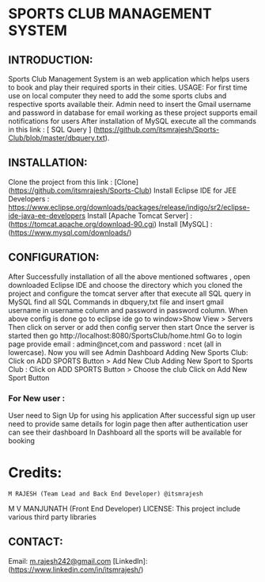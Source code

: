 # SPORTS CLUB MANAGEMENT SYSTEM

## INTRODUCTION:
Sports Club Management System is an web application which helps users to book and play their required sports in their cities.
USAGE:
For first time use on local computer they need to add the some sports clubs and respective sports available their.
Admin need to insert the Gmail username and password in database for email working as these project supports email notifications for users
After installation of MySQL execute all the commands in this link : [ SQL Query ]
(https://github.com/itsmrajesh/Sports-Club/blob/master/dbquery.txt).

## INSTALLATION:
Clone the project from this link : [Clone] (https://github.com/itsmrajesh/Sports-Club)
Install Eclipse IDE for JEE Developers :  https://www.eclipse.org/downloads/packages/release/indigo/sr2/eclipse-ide-java-ee-developers
Install [Apache Tomcat Server] : (https://tomcat.apache.org/download-90.cgi)
Install [MySQL] : (https://www.mysql.com/downloads/)

## CONFIGURATION:
After Successfully installation of all the above mentioned softwares , open downloaded Eclipse IDE and choose the directory which you cloned the project and configure the tomcat server after that execute all SQL query in MySQL find all SQL Commands in dbquery,txt file and insert gmail username in username column and password in password column.
When above config is done go to eclipse ide go to window>Show View > Servers 
Then click on server or add then config server then start 
Once the server is started then go http://localhost:8080/SportsClub/home.html
Go to login page provide email : admin@ncet,com and password : ncet (all in lowercase).
Now you will see Admin Dashboard 
Adding New Sports Club:
Click on ADD SPORTS Button > Add New Club 
Adding New Sport to Sports Club :
Click on ADD SPORTS Button > Choose the club Click on Add New Sport Button

### For New user :
User need to Sign Up for using his application 
After successful sign up user need to provide same details for login page then after authentication user can see their dashboard
In Dashboard all the sports will be available for booking

# Credits:
	M RAJESH (Team Lead and Back End Developer) @itsmrajesh
  M V MANJUNATH (Front End Developer)
LICENSE:
This project include various third party libraries 

## CONTACT:
Email: m.rajesh242@gmail.com
[LinkedIn]: (https://www.linkedin.com/in/itsmrajesh/)
